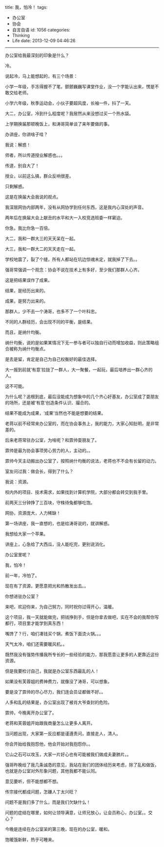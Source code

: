 title: 我，怕冷！
tags:
  - 办公室
  - 协会
  - 自言自语
id: 1056
categories:
  - Thinking
  - Life
date: 2013-12-09 04:46:26
---

办公室给我最深刻的印象是什么？

冷。

说起冷，马上能想起的，有三个场景：

小学一年级，手冻得握不了笔，颤颤巍巍写课堂作业，没一个字能认出来，愣是不敢交给老师。

小学六年级，秋季运动会，小伙子要超风度，长袖一件，抖了一天。

大二，办公室，冷到什么程度呢？我居然从来没想过买一个热水袋。

上学期换届那顿晚饭上，和涛哥简单谈了来年要做的事。

办讲座，你讲啥子哇？

我说：解惑！

师者，所以传道授业解惑也。。。

传道，别自大了！

授业，以前这么搞，群众反响很差。

只剩解惑。

这是在换届大会我说的观点。

我深居网协内部两年，没有从网协学到任何东西，这是我内心深处的声音。

两年后在换届大会上献丑的水平和大一入校竞选班委一样窘迫。

你急，我比你急一百倍。

大二，我和一群大三的天天呆在一起。

大三，我和一群大二的天天走在一起。

学校地震了，裂了个缝，所有人都站在坑边惊魂未定，就我掉了下去。。

强哥常强调一个观念：协会不说在技术上有多好，至少我们那群人心齐。

这是把结果误作了成果。

结果，是经历出来的。

成果，是努力出来的。

那群人，少不去一个涛哥，也多不了一个叶科忠。

不同的人群经历，会出现不同的平衡，是结果。

而且，是纳什均衡。

纳什均衡，说的是如果某情况下无一参与者可以独自行动而增加收益，则此策略组合被称为纳什均衡点。

是去是留，肯定是自己为自己权衡好的最佳选择。

大一报到前就‘有意’拉拢了一群人，大一聚餐，一起玩，最后培养出一群心齐的人。

这不可能。

为什么呢？追根到底，最后没能成为想象中的几个齐心好基友，办公室成了耍朋友的场所，还是被‘有意’创造条件认识、撮合的。

结果不能成为成果，‘成果’当然也不能是想要的结果。

老蒋以前不经常来办公室的，而在协会事务上，我的能力，大家心知肚明，是非常差的。

后来老蒋常驻办公室，为啥呢？和霏帅耍朋友了。

霏帅是最为协会事项劳心劳力的人，主动的。。

霏帅今天主动搬出办公室了，按照纳什均衡的说法，老蒋也不不会有长留的动力。

室友问过我：做会长，得到了什么？

我说：资源。

校内外的项目、技术需求，如果找到计算机学院，大部分都会转交到我手里。

前两天三分钟挣了三百块，守株待兔都够吃饱。

网协，资源庞大，人力稀缺！

第一场讲座，我一直想的，也是给涛哥说的，就讲解惑。

我想给大家一个苹果。

讲座上，心急给了大西瓜，没人能吃完，更别说消化。

办公室里呢？

我，怕冷！

前一年，冷怕了。

现在有了资源，更愿意把光和热散发出去。。

你想进驻办公室？

来吧，欢迎你来，为自己努力，同时祝你过得开心，温暖。

这个项目，我一天就能做完，把钱挣到手，但是你拿去做吧，实在不会的我帮你写都行，项目里才能学到真东西！

嘴馋了？行，咱们凑钱买个锅，煮饭下面烫火锅。。。

天气太冷，咱们还需要暖风机。。

既然我没有强势传播我所专长的一些经验的能力，那我愿意让更多的人更靠近这份资源。

但是我要检讨自己，我就是办公室东西最乱的人！

如果没有芙蓉姐的费神费力，就像没了涛哥，可以想象。

要是没了霏帅的尽心尽力，我们连会员证都做不好。。

人多和乱的结果是，办公室出现了被肖大爷查封的危险。

霏帅，今晚离开办公室了。

老蒋和芙蓉姐开始跟我商量怎么让更多人离开。

当问题出现，大家第一反应都是谨遵责问，直接走人，清人。

你会开始给我抱怨他，他会开始对我抱怨你。。

它山之石可以攻玉，大家一片好心也有可能被我们做成夫妻肺片。。

强哥昨晚给了我几条诚恳的意见，我站在我们的团体经历来考虑，除了乱和做饭，也就是办公室对外形象问题，其他我都不能认同。

意见要听，但不能想都不想。

传宗接代都成问题，怎嫌人丁太兴旺？

问题不是我们多了什么，而是我们欠缺什么！

问题的症结在哪里，如何让领导满意，让师兄放心，让会员称心，办公室。。交心？

今晚是连续在办公室呆的第三晚，现在的办公室，暖和。

饱暖饿新鲜，热乎可睡来。
